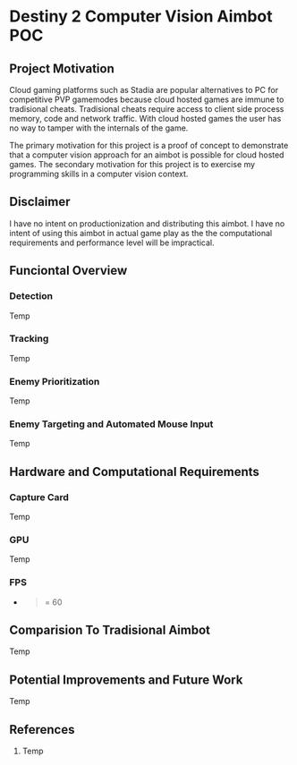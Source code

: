# Destiny 2 Computer Vision Aimbot POC

## Project Motivation
Cloud gaming platforms such as Stadia are popular alternatives to PC for competitive PVP gamemodes because cloud hosted games are immune to tradisional cheats. Tradisional cheats require access to client side process memory, code and network traffic. With cloud hosted games the user has no way to tamper with the internals of the game. 

The primary motivation for this project is a proof of concept to demonstrate that a computer vision approach for an aimbot is possible for cloud hosted games. The secondary motivation for this project is to exercise my programming skills in a computer vision context. 


## Disclaimer
I have no intent on productionization and distributing this aimbot. I have no intent of using this aimbot in actual game play as the the computational requirements and performance level will be impractical. 


## Funciontal Overview

### Detection
Temp

### Tracking
Temp

### Enemy Prioritization
Temp

### Enemy Targeting and Automated Mouse Input
Temp


## Hardware and Computational Requirements

### Capture Card
Temp

### GPU
Temp

### FPS
- >= 60



## Comparision To Tradisional Aimbot
Temp


## Potential Improvements and Future Work
Temp


## References
1. Temp
